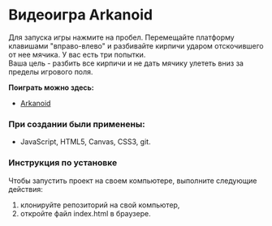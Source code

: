 # Видеоигра Arkanoid

Для запуска игры нажмите на пробел. Перемещайте платформу клавишами "вправо-влево" и разбивайте кирпичи ударом отскочившего от нее мячика. У вас есть три попытки.  
Ваша цель - разбить все кирпичи и не дать мячику улететь вниз за пределы игрового поля.

**Поиграть можно здесь:**
* [Arkanoid](https://arkanoid-game-two.vercel.app)

### При создании были применены:
* JavaScript, HTML5, Canvas, CSS3, git.

### Инструкция по установке
Чтобы запустить проект на своем компьютере, выполните следующие действия:
1. клонируйте репозиторий на свой компьютер,
2. откройте файл index.html в браузере.
